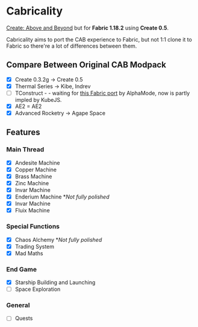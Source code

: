 # Cabricality

[Create: Above and Beyond](https://github.com/simibubi/Above-and-Beyond) but for **Fabric 1.18.2** using **Create 0.5**.

Cabricality aims to port the CAB experience to Fabric, but not 1:1 clone it to Fabric so there're a lot of differences between them.

## Compare Between Original CAB Modpack

- [X] Create 0.3.2g -> Create 0.5
- [X] Thermal Series -> Kibe, Indrev
- [ ] TConstruct - - waiting for [this Fabric port](https://github.com/Alpha-s-Stuff/TinkersConstruct) by AlphaMode, now is partly impled by KubeJS.
- [X] AE2 = AE2
- [X] Advanced Rocketry -> Agape Space

## Features

### Main Thread

* [X] Andesite Machine
* [X] Copper Machine
* [X] Brass Machine
* [X] Zinc Machine
* [X] Invar Machine
* [X] Enderium Machine **Not fully polished*
* [X] Invar Machine
* [X] Fluix Machine

### Special Functions

* [X] Chaos Alchemy **Not fully polished*
* [X] Trading System
* [X] Mad Maths

### End Game

* [X] Starship Building and Launching
* [ ] Space Exploration

### General

* [ ] Quests
